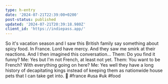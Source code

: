 ```yaml
---
type: h-entry
date: '2024-07-21T22:39:00+0200'
post-status: published
updated: '2024-07-21T20:39:18.980Z'
client_id: 'https://indiepass.app/'
---
```

So it's vacation season and I saw this British family say something about spicy food. In France. Lord have mercy. And they saw me smirk at their reactions. And I then imagined this conversation... 
Them: Do you find it funny? 
Me: Yes but I'm not French, at least not yet. 
Them: You want to be French? With everything going on here? 
Me: Yes well they have a long history of decapitating kings instead of keeping them as nationwide house pets that I can take get into. 💁
#france #usa #uk #food
